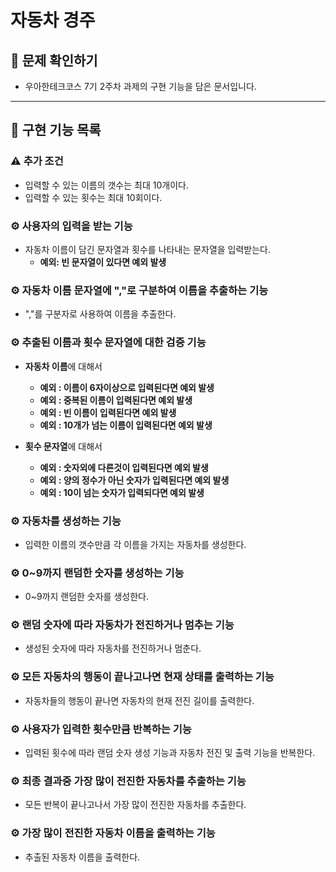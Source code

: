 # 자동차 경주

## 👀 문제 확인하기
- 우아한테크코스 7기 2주차 과제의 구현 기능을 담은 문서입니다.
---

## 📝 구현 기능 목록

### ⚠️ 추가 조건 
- 입력할 수 있는 이름의 갯수는 최대 10개이다.
- 입력할 수 있는 횟수는 최대 10회이다.

### ⚙️ 사용자의 입력을 받는 기능
- 자동차 이름이 담긴 문자열과 횟수를 나타내는 문자열을 입력받는다. 
  - **예외: 빈 문자열이 있다면 예외 발생**

### ⚙️ 자동차 이름 문자열에 ","로 구분하여 이름을 추출하는 기능 
- ","를 구분자로 사용하여 이름을 추출한다.

### ⚙️ 추출된 이름과 횟수 문자열에 대한 검증 기능

- **자동차 이름**에 대해서
    - **예외 : 이름이 6자이상으로 입력된다면 예외 발생**
    - **예외 : 중복된 이름이 입력된다면 예외 발생**
    - **예외 : 빈 이름이 입력된다면 예외 발생**
    - **예외 : 10개가 넘는 이름이 입력된다면 예외 발생**

- **횟수 문자열**에 대해서
    - **예외 : 숫자외에 다른것이 입력된다면 예외 발생**
    - **예외 : 양의 정수가 아닌 숫자가 입력된다면 예외 발생**
    - **예외 : 10이 넘는 숫자가 입력되다면 예외 발생**

### ⚙️ 자동차를 생성하는 기능
- 입력한 이름의 갯수만큼 각 이름을 가지는 자동차를 생성한다.

### ⚙️ 0~9까지 랜덤한 숫자를 생성하는 기능
- 0~9까지 랜덤한 숫자를 생성한다.

### ⚙️ 랜덤 숫자에 따라 자동차가 전진하거나 멈추는 기능
- 생성된 숫자에 따라 자동차를 전진하거나 멈춘다.

### ⚙️ 모든 자동차의 행동이 끝나고나면 현재 상태를 출력하는 기능
- 자동차들의 행동이 끝나면 자동차의 현재 전진 길이를 출력한다.

### ⚙️ 사용자가 입력한 횟수만큼 반복하는 기능
- 입력된 횟수에 따라 랜덤 숫자 생성 기능과 자동차 전진 및 출력 기능을 반복한다.

### ⚙️ 최종 결과중 가장 많이 전진한 자동차를 추출하는 기능
- 모든 반복이 끝나고나서 가장 많이 전진한 자동차를 추출한다.

### ⚙️ 가장 많이 전진한 자동차 이름을 출력하는 기능
- 추출된 자동차 이름을 출력한다.

